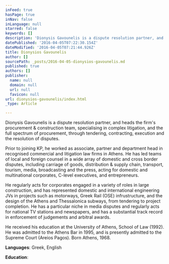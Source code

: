 ```yaml
---
inFeed: true
hasPage: true
inNav: false
inLanguage: null
starred: false
keywords: []
description: 'Dionysis Gavounelis is a dispute resolution partner, and heads the firm’s procurement & construction team, specialising in complex litigation, and the full spectrum of procurement, through tendering, contracting, execution and the resolution of disputes.'
datePublished: '2016-04-05T07:22:30.154Z'
dateModified: '2016-04-05T07:21:44.926Z'
title: Dionysios Gavounelis
author: []
sourcePath: _posts/2016-04-05-dionysios-gavounelis.md
published: true
authors: []
publisher:
  name: null
  domain: null
  url: null
  favicon: null
url: dionysios-gavounelis/index.html
_type: Article

---
```

Dionysis Gavounelis is a dispute resolution partner, and heads the firm's procurement & construction team, specialising in complex litigation, and the full spectrum of procurement, through tendering, contracting, execution and the resolution of disputes.

Prior to joining KP, he worked as associate, partner and department head in recognised commercial and litigation law firms in Athens. He has led teams of local and foreign counsel in a wide array of domestic and cross border disputes, including carriage of goods, distribution & supply chain, transport, tourism, media, broadcasting and the press, acting for domestic and multinational corporates, C-level executives, and entrepreneurs.

He regularly acts for corporates engaged in a variety of roles in large construction, and has represented domestic and international engineering JVs in projects such as motorways, Greek Rail (OSE) infrustructure, and the design of the Athens and Thessalonica subways, from tendering to project completion. He has a particular niche in media disputes and regularly acts for national TV stations and newspapers, and has a substantial track record in enforcement of judgements and arbitral awards.

He received his education at the University of Athens, School of Law (1992). He was admitted to the Athens Bar in 1995, and is presently admitted to the Supreme Court (Areios Pagos). Born Athens, 1968\.

**Languages**: Greek, English

**Education**: